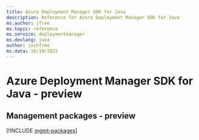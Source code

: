 ```yaml
---
title: Azure Deployment Manager SDK for Java
description: Reference for Azure Deployment Manager SDK for Java
ms.author: jfree
ms.topic: reference
ms.service: deploymentmanager
ms.devlang: java
author: joshfree
ms.data: 10/19/2022
---
```

# Azure Deployment Manager SDK for Java - preview

## Management packages - preview
[!INCLUDE [mgmt-packages](deployment-manager-mgmt-index.md)]